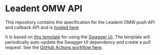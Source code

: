 # Leadent OMW API 
This repository contains the specification for the Leadent OMW push API and callback API and is [hosted here](https://leadent.github.io/omw-api-docs/)

It is based on [this template](https://github.com/peter-evans/swagger-github-pages) for using the [Swagger UI](https://github.com/swagger-api/swagger-ui). The template will periodically auto-update the Swagger UI dependency and create a pull request. See the [GitHub Actions workflow here](.github/workflows/update-swagger.yml).
